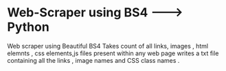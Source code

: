 # Web-Scraper using BS4 ---> Python
Web scraper using Beautiful BS4
Takes count of all links, images , html elemnts , css elements,js files present within any web page
writes a txt file containing all the links , image names and CSS class names . 
